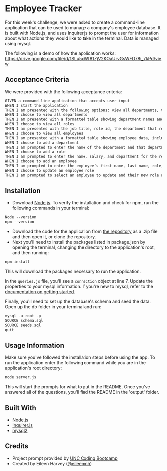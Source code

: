 # Employee Tracker

For this week's challenge, we were asked to create a command-line application that can be used to manage a company's employee database. It is built with Node.js, and uses Inquirer.js to prompt the user for information about what actions they would like to take in the terminal. Data is managed using mysql. 

The following is a demo of how the application works:
https://drive.google.com/file/d/1SLu5oWf81ZjV2KOaUrvGsWFD78i_7kPd/view

## Acceptance Criteria

We were provided with the following acceptance criteria:

```md
GIVEN a command-line application that accepts user input
WHEN I start the application
THEN I am presented with the following options: view all departments, view all roles, view all employees, add a department, add a role, add an employee, and update an employee role
WHEN I choose to view all departments
THEN I am presented with a formatted table showing department names and department ids
WHEN I choose to view all roles
THEN I am presented with the job title, role id, the department that role belongs to, and the salary for that role
WHEN I choose to view all employees
THEN I am presented with a formatted table showing employee data, including employee ids, first names, last names, job titles, departments, salaries, and managers that the employees report to
WHEN I choose to add a department
THEN I am prompted to enter the name of the department and that department is added to the database
WHEN I choose to add a role
THEN I am prompted to enter the name, salary, and department for the role and that role is added to the database
WHEN I choose to add an employee
THEN I am prompted to enter the employee’s first name, last name, role, and manager, and that employee is added to the database
WHEN I choose to update an employee role
THEN I am prompted to select an employee to update and their new role and this information is updated in the database
```

## Installation

- Download [Node.js](https://nodejs.dev/en/download/). To verify the installation and check for npm, run the following commands in your terminal:

```md
Node --version
npm --version
```

- Download the code for the application from [the repository](https://github.com/eileenmh/README-generator) as a .zip file and then open it, or clone the repository.
- Next you'll need to install the packages listed in package.json by opening the terminal, changing the directory to the application's root, and then running:

```md
npm install
```

This will download the packages necessary to run the application.

In the `queries.js` file, you'll see a `connection` object at line 7. Update the properties to your mysql information. If you're new to mysql, refer to the [documentation on getting started](https://dev.mysql.com/doc/mysql-getting-started/en/).

Finally, you'll need to set up the database's schema and seed the data. Open up the db folder in your terminal and run:

```md
mysql -u root -p
SOURCE schema.sql
SOURCE seeds.sql
quit
```

## Usage Information

Make sure you've followed the installation steps before using the app.
To run the application enter the following command while you are in the application's root directory:

```md
node server.js
```

This will start the prompts for what to put in the README. Once you've answered all of the questions, you'll find the README in the 'output' folder.

## Built With

- [Node.js](https://nodejs.org/en)
- [Inquirer.js](https://www.npmjs.com/package/inquirer)
- [mysql2](https://www.npmjs.com/package/mysql2)

## Credits

- Project prompt provided by [UNC Coding Bootcamp](https://bootcamp.unc.edu/coding/)
- Created by Eileen Harvey ([@eileenmh](https://github.com/eileenmh))